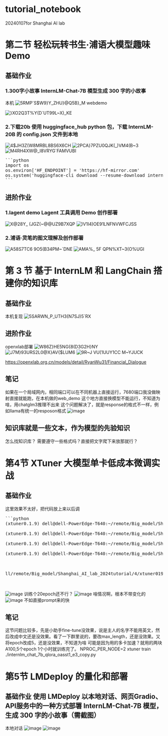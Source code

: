 # tutorial_notebook
20240107for Shanghai AI lab


# 第二节 轻松玩转书生·浦语大模型趣味 Demo

## 基础作业
### 1.300字小故事 InternLM-Chat-7B 模型生成 300 字的小故事
本机
![5RMP`S$W9}Y_ZHU}@Q5B}_M](https://github.com/RyanWu31/tutorial_notebook/assets/110294962/598100a4-89d5-4e23-a7b9-9124bf02dd8e)
webdemo

![}XO2Q3T%Y(D`UT99L~X)_KE](https://github.com/RyanWu31/tutorial_notebook/assets/110294962/ae46a2d9-e9fb-47d6-96e3-b4e6cf22248c)
### 2.下载20b  使用 huggingface_hub python 包，下载 InternLM-20B 的 config.json 文件到本地
![4$JH3Z(W8MRBL8BS`6X6C`H](https://github.com/RyanWu31/tutorial_notebook/assets/110294962/6ca11a38-98b6-4c21-849d-11e1a91b5689)
![2PCA}7PZU0QJK(_)VM4(B~3](https://github.com/RyanWu31/tutorial_notebook/assets/110294962/2db1dc3b-1013-4d4e-96cc-db2e1d6fa023)
![M4RH4XW@_I8VRYG`FAMVUBI](https://github.com/RyanWu31/tutorial_notebook/assets/110294962/c3c558ec-f4cf-4b6d-ab20-46a76207d20f)



<pre>
```python
import os
os.environ['HF_ENDPOINT'] = 'https://hf-mirror.com'
os.system('huggingface-cli download --resume-download internlm/internlm-20b --local-dir ./')
```
</pre>


## 进阶作业


### 1.lagent demo  Lagent 工具调用 Demo 创作部署
![X@28Y_ (JGZ(~@@UZ9B7XQP](https://github.com/RyanWu31/tutorial_notebook/assets/110294962/b446cd8a-c341-40de-bf0d-d2a5dc9f7728)
![)$V1I4)OE91LNFNVWFCJS$S](https://github.com/RyanWu31/tutorial_notebook/assets/110294962/4087db96-7bde-4bb6-8088-d1692f08ad68)

### 2.浦语·灵笔的图文理解及创作部署

![A58S7TC6 9O5(B34PM~`DNE](https://github.com/RyanWu31/tutorial_notebook/assets/110294962/0dff248e-71a9-416e-9bb9-c56fcb92dd51)
![AMA%_ 5F QPN%XT~3(O%UGI](https://github.com/RyanWu31/tutorial_notebook/assets/110294962/438eca16-0e85-4a92-a96f-6b57d292f558)



# 第 3 节	基于 InternLM 和 LangChain 搭建你的知识库
## 基础作业
本机复现
![5SARWN_P_UTH3{N7SJ)5`RX](https://github.com/RyanWu31/tutorial_notebook/assets/110294962/e1e5269f-9c81-46e8-b5b0-abf4d0c9ca06)
## 进阶作业
openxlab部署
![W86Z}HE5`NG{8(D3G2H`}NY](https://github.com/RyanWu31/tutorial_notebook/assets/110294962/d34908a9-f217-4b28-937b-bbb2bffef5b4)
![J7M}93URS2L0@X}AV{$LUM6](https://github.com/RyanWu31/tutorial_notebook/assets/110294962/49e20ff9-c5f6-4005-bd2a-2b8e8d3b7454)
![9R~J VU(1UUY1CC M~YJUCK](https://github.com/RyanWu31/tutorial_notebook/assets/110294962/b36a5e19-b1f7-4809-ae27-2131c0fa1204)

https://openxlab.org.cn/models/detail/RyanWu31/Financial_Dialogue



## 笔记
如果在一个局域网内，相同端口可以在不同机器上直接运行，7680端口我没做映射直接就能跑，在本机做的web_demo
这个地方直接换模型不能运行，不知道为啥，用chatglm3推理不出来
这个问题解决了，就是response的格式不一样，例如llama有统一的resposon格式
![image](https://github.com/RyanWu31/tutorial_notebook/assets/110294962/a52f2180-9703-40a3-9198-62e15025a2cb)
## 知识库就是一些文本，作为模型的先验知识
怎么找知识库？
需要遵守一些格式吗？直接把文字爬下来放那就行？
# 第4节 XTuner 大模型单卡低成本微调实战
## 基础作业
这里效果不太好，把代码放上来以后调
<pre>
```python
(xtuner0.1.9) dell@dell-PowerEdge-T640:~/remote/Big_model/Shanghai_AI_lab_2024tutorial/4/xtuner019/xtuner/personal_assistant$ NPROC_PER_NODE=2 xtuner train /home/dell/remote/Big_model/Shanghai_AI_lab_2024tutorial/4/xtuner019/xtuner/personal_assistant/config/internlm_chat_7b_qlora_oasst1_e3_copy.py --deepspeed deepspeed_zero2

(xtuner0.1.9) dell@dell-PowerEdge-T640:~/remote/Big_model/Shanghai_AI_lab_2024tutorial/4/xtuner019/xtuner/personal_assistant$ xtuner convert pth_to_hf /home/dell/remote/Big_model/Shanghai_AI_lab_2024tutorial/4/xtuner019/xtuner/personal_assistant/config/internlm_chat_7b_qlora_oasst1_e3_copy.py /home/dell/remote/Big_model/Shanghai_AI_lab_2024tutorial/4/xtuner019/xtuner/personal_assistant/config/work_dirs/internlm_chat_7b_qlora_oasst1_e3_copy/epoch_20.pth /home/dell/remote/Big_model/Shanghai_AI_lab_2024tutorial/4/xtuner019/xtuner/personal_assistant/config/work_dirs/hf

(xtuner0.1.9) dell@dell-PowerEdge-T640:~/remote/Big_model/Shanghai_AI_lab_2024tutorial/4/xtuner019/xtuner/personal_assistant$ xtuner convert pth_to_hf /home/dell/remote/Big_model/Shanghai_AI_lab_2024tutorial/4/xtuner019/xtuner/personal_assistant/config/internlm_chat_7b_qlora_oasst1_e3_copy.py /home/dell/remote/Big_model/Shanghai_AI_lab_2024tutorial/4/xtuner019/xtuner/personal_assistant/work_dirs/internlm_chat_7b_qlora_oasst1_e3_copy/epoch_20.pth /home/dell/remote/Big_model/Shanghai_AI_lab_2024tutorial/4/xtuner019/xtuner/personal_assistant/config/work_dirs/hf

(xtuner0.1.9) dell@dell-PowerEdge-T640:~/remote/Big_model/Shanghai_AI_lab_2024tutorial/4/xtuner019/xtuner/personal_assistant$ xtuner convert merge /home/dell/.cache/modelscope/hub/Shanghai_AI_Laboratory/internlm-chat-7b /home/dell/remote/Big_model/Shanghai_AI_lab_2024tutorial/4/xtuner019/xtuner/personal_assistant/config/work_dirs/hf /home/dell/remote/Big_model/Shanghai_AI_lab_2024tutorial/4/xtuner019/xtuner/personal_assistant/config/work_dirs/hf_merge --max-shard-size 2GB



ll/remote/Big_model/Shanghai_AI_lab_2024tutorial/4/xtuner019/xtuner/personal_assistant/InternLM/web_demo.py --server.address 127.0.0.1 --server.port 6006

  
</pre>
![image](https://github.com/RyanWu31/tutorial_notebook/assets/110294962/432ccc8a-4eb0-4d25-bb22-70474374df9f)
训练个20epoch还不行？
![image](https://github.com/RyanWu31/tutorial_notebook/assets/110294962/8014bc81-a575-4306-9079-f0dc679728d8)
啥情况啊，根本不带变化的
![image](https://github.com/RyanWu31/tutorial_notebook/assets/110294962/6cf8b0bb-2718-494c-9925-012cbaa745c9)
不如直接prompt来的快
## 笔记
这节问题比较多，先是小助手fine-tune没效果，说是主人的名字不能用英文，然后改成中文还是没效果。看了一下群里说的，要改max_length，还是没效果。又将epoch改成5，还是没效果，不知道为啥
可能是因为用的多卡加速？就用的两块A100,5个epoch 1个小时就训练完了。
NPROC_PER_NODE=2 xtuner train ./internlm_chat_7b_qlora_oasst1_e3_copy.py


# 第5节 LMDeploy 的量化和部署

## 基础作业 使用 LMDeploy 以本地对话、网页Gradio、API服务中的一种方式部署 InternLM-Chat-7B 模型，生成 300 字的小故事（需截图）
本地对话
![image](https://github.com/RyanWu31/tutorial_notebook/assets/110294962/1a5e5db1-30a6-4788-a539-d8c19e6ab0ec)
![image](https://github.com/RyanWu31/tutorial_notebook/assets/110294962/63b2def1-259f-4129-8767-23ccc2889620)






